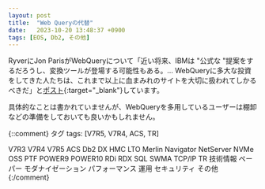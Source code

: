 ```yaml
---
layout: post
title:  "Web Queryの代替"
date:   2023-10-20 13:48:37 +0900
tags: [EOS, Db2, その他]
---
```

RyverにJon ParisがWebQueryについて「近い将来、IBMは "公式な "提案をするだろうし、変換ツールが登場する可能性もある。... WebQueryに多大な投資をしてきた人たちは、これまで以上に血まみれのサイトを大切に扱われてしかるべきだ」と[ポスト](https://ibmioss.ryver.com/index.html#posts/3430319){:target="_blank"}しています。

具体的なことは書かれていませんが、WebQueryを多用しているユーザーは棚卸などの準備をしておいても良いかもしれません。

{::comment}
タグ
tags: [V7R5, V7R4, ACS, TR]

V7R3
V7R4
V7R5
ACS
Db2
DX
HMC
LTO
Merlin
Navigator
NetServer
NVMe
OSS
PTF
POWER9
POWER10
RDi
RDX
SQL
SWMA
TCP/IP
TR
技術情報
ペーパー
モダナイゼーション
パフォーマンス
運用
セキュリティ
その他
{:/comment}
